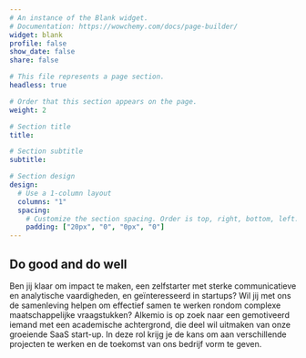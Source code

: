 ```yaml
---
# An instance of the Blank widget.
# Documentation: https://wowchemy.com/docs/page-builder/
widget: blank
profile: false
show_date: false
share: false

# This file represents a page section.
headless: true

# Order that this section appears on the page.
weight: 2

# Section title
title: 

# Section subtitle
subtitle: 

# Section design
design:
  # Use a 1-column layout
  columns: "1"
  spacing:
    # Customize the section spacing. Order is top, right, bottom, left.
    padding: ["20px", "0", "0px", "0"]
---
```

<h2 class="text-center"> Do good and do well </h2>
Ben jij klaar om impact te maken, een zelfstarter met sterke communicatieve en analytische vaardigheden, en geïnteresseerd in startups? Wil jij met ons de samenleving helpen om effectief samen te werken rondom complexe maatschappelijke vraagstukken? Alkemio is op zoek naar een gemotiveerd iemand met een academische achtergrond, die deel wil uitmaken van onze groeiende SaaS start-up. In deze rol krijg je de kans om aan verschillende projecten te werken en de toekomst van ons bedrijf vorm te geven. 
